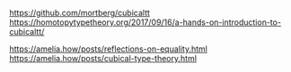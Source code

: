 https://github.com/mortberg/cubicaltt
https://homotopytypetheory.org/2017/09/16/a-hands-on-introduction-to-cubicaltt/

https://amelia.how/posts/reflections-on-equality.html
https://amelia.how/posts/cubical-type-theory.html